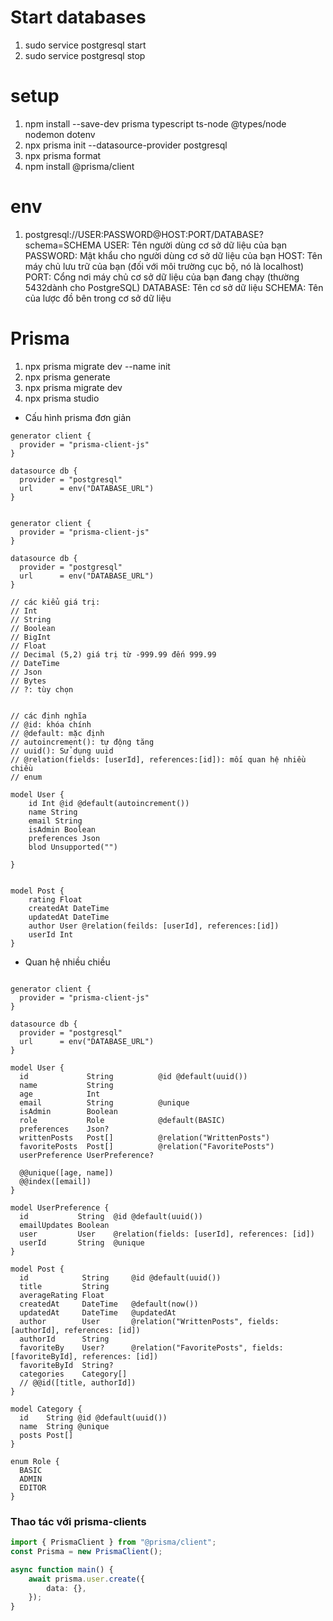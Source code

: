 # Start databases

1. sudo service postgresql start
2. sudo service postgresql stop

# setup

1. npm install --save-dev prisma typescript ts-node @types/node nodemon dotenv
2. npx prisma init --datasource-provider postgresql
3. npx prisma format
4. npm install @prisma/client

# env

1. postgresql://USER:PASSWORD@HOST:PORT/DATABASE?schema=SCHEMA
   USER: Tên người dùng cơ sở dữ liệu của bạn
   PASSWORD: Mật khẩu cho người dùng cơ sở dữ liệu của bạn
   HOST: Tên máy chủ lưu trữ của bạn (đối với môi trường cục bộ, nó là localhost)
   PORT: Cổng nơi máy chủ cơ sở dữ liệu của bạn đang chạy (thường 5432dành cho PostgreSQL)
   DATABASE: Tên cơ sở dữ liệu
   SCHEMA: Tên của lược đồ bên trong cơ sở dữ liệu

# Prisma

1. npx prisma migrate dev --name init
2. npx prisma generate
3. npx prisma migrate dev
4. npx prisma studio

-   Cấu hình prisma đơn giản

```prisma
generator client {
  provider = "prisma-client-js"
}

datasource db {
  provider = "postgresql"
  url      = env("DATABASE_URL")
}
```

```prisma

generator client {
  provider = "prisma-client-js"
}

datasource db {
  provider = "postgresql"
  url      = env("DATABASE_URL")
}

// các kiểu giá trị:
// Int
// String
// Boolean
// BigInt
// Float
// Decimal (5,2) giá trị từ -999.99 đến 999.99
// DateTime
// Json
// Bytes
// ?: tùy chọn


// các định nghĩa
// @id: khóa chính
// @default: mặc định
// autoincrement(): tự động tăng
// uuid(): Sử dụng uuid
// @relation(fields: [userId], references:[id]): mối quan hệ nhiều chiều
// enum

model User {
    id Int @id @default(autoincrement())
    name String
    email String
    isAdmin Boolean
    preferences Json
    blod Unsupported("")

}


model Post {
    rating Float
    createdAt DateTime
    updatedAt DateTime
    author User @relation(feilds: [userId], references:[id])
    userId Int
}

```

-   Quan hệ nhiều chiều

```prisma

generator client {
  provider = "prisma-client-js"
}

datasource db {
  provider = "postgresql"
  url      = env("DATABASE_URL")
}

model User {
  id             String          @id @default(uuid())
  name           String
  age            Int
  email          String          @unique
  isAdmin        Boolean
  role           Role            @default(BASIC)
  preferences    Json?
  writtenPosts   Post[]          @relation("WrittenPosts")
  favoritePosts  Post[]          @relation("FavoritePosts")
  userPreference UserPreference?

  @@unique([age, name])
  @@index([email])
}

model UserPreference {
  id           String  @id @default(uuid())
  emailUpdates Boolean
  user         User    @relation(fields: [userId], references: [id])
  userId       String  @unique
}

model Post {
  id            String     @id @default(uuid())
  title         String
  averageRating Float
  createdAt     DateTime   @default(now())
  updatedAt     DateTime   @updatedAt
  author        User       @relation("WrittenPosts", fields: [authorId], references: [id])
  authorId      String
  favoriteBy    User?      @relation("FavoritePosts", fields: [favoriteById], references: [id])
  favoriteById  String?
  categories    Category[]
  // @@id([title, authorId])
}

model Category {
  id    String @id @default(uuid())
  name  String @unique
  posts Post[]
}

enum Role {
  BASIC
  ADMIN
  EDITOR
}

```

### Thao tác với prisma-clients

```ts
import { PrismaClient } from "@prisma/client";
const Prisma = new PrismaClient();

async function main() {
    await prisma.user.create({
        data: {},
    });
}
```
